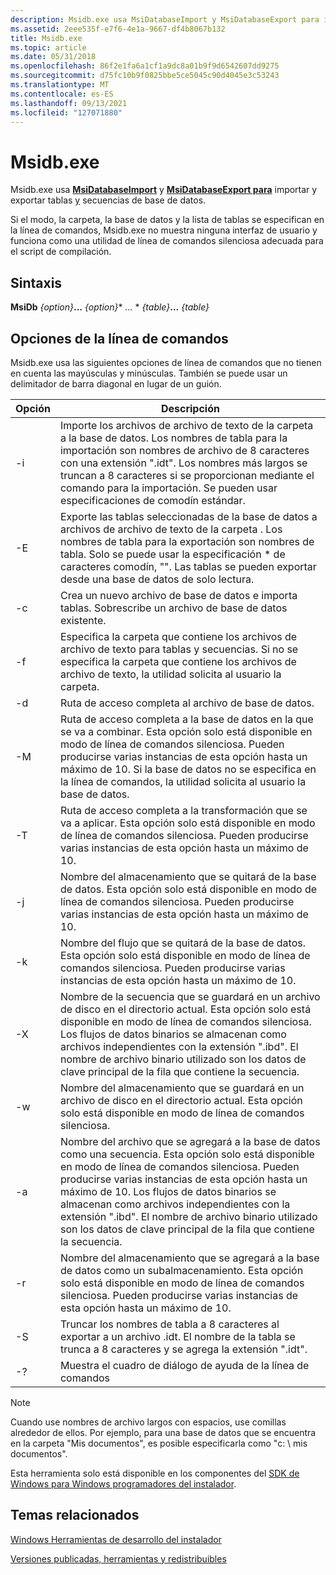 ```yaml
---
description: Msidb.exe usa MsiDatabaseImport y MsiDatabaseExport para importar y exportar tablas y secuencias de base de datos.
ms.assetid: 2eee535f-e7f6-4e1a-9667-df4b8067b132
title: Msidb.exe
ms.topic: article
ms.date: 05/31/2018
ms.openlocfilehash: 86f2e1fa6a1cf1a9dc8a01b9f9d6542607dd9275
ms.sourcegitcommit: d75fc10b9f0825bbe5ce5045c90d4045e3c53243
ms.translationtype: MT
ms.contentlocale: es-ES
ms.lasthandoff: 09/13/2021
ms.locfileid: "127071880"
---
```

# <a name="msidbexe"></a>Msidb.exe

Msidb.exe usa [**MsiDatabaseImport**](/windows/desktop/api/Msiquery/nf-msiquery-msidatabaseimporta) y [**MsiDatabaseExport para**](/windows/desktop/api/Msiquery/nf-msiquery-msidatabaseexporta) importar y exportar tablas [y](database-tables.md) secuencias de base de datos.

Si el modo, la carpeta, la base de datos y la lista de tablas se especifican en la línea de comandos, Msidb.exe no muestra ninguna interfaz de usuario y funciona como una utilidad de línea de comandos silenciosa adecuada para el script de compilación.

## <a name="syntax"></a>Sintaxis

**MsiDb** *{option}***...** _{option}_* _..._ * *{table}***...** _{table}_

## <a name="command-line-options"></a>Opciones de la línea de comandos

Msidb.exe usa las siguientes opciones de línea de comandos que no tienen en cuenta las mayúsculas y minúsculas. También se puede usar un delimitador de barra diagonal en lugar de un guión.



| Opción | Descripción                                                                                                                                                                                                                                                                                                                         |
|--------|-------------------------------------------------------------------------------------------------------------------------------------------------------------------------------------------------------------------------------------------------------------------------------------------------------------------------------------|
| -i     | Importe los archivos de archivo de texto de la carpeta a la base de datos. Los nombres de tabla para la importación son nombres de archivo de 8 caracteres con una extensión ".idt". Los nombres más largos se truncan a 8 caracteres si se proporcionan mediante el comando para la importación. Se pueden usar especificaciones de comodín estándar.                                                                 |
| -E     | Exporte las tablas seleccionadas de la base de datos a archivos de archivo de texto de la carpeta . Los nombres de tabla para la exportación son nombres de tabla. Solo se puede usar la especificación \* de caracteres comodín, "". Las tablas se pueden exportar desde una base de datos de solo lectura.                                                                                                               |
| -c     | Crea un nuevo archivo de base de datos e importa tablas. Sobrescribe un archivo de base de datos existente.                                                                                                                                                                                                                                               |
| -f     | Especifica la carpeta que contiene los archivos de archivo de texto para tablas y secuencias. Si no se especifica la carpeta que contiene los archivos de archivo de texto, la utilidad solicita al usuario la carpeta.                                                                                                                                       |
| -d     | Ruta de acceso completa al archivo de base de datos.                                                                                                                                                                                                                                                                                          |
| -M     | Ruta de acceso completa a la base de datos en la que se va a combinar. Esta opción solo está disponible en modo de línea de comandos silenciosa. Pueden producirse varias instancias de esta opción hasta un máximo de 10. Si la base de datos no se especifica en la línea de comandos, la utilidad solicita al usuario la base de datos.                                       |
| -T     | Ruta de acceso completa a la transformación que se va a aplicar. Esta opción solo está disponible en modo de línea de comandos silenciosa. Pueden producirse varias instancias de esta opción hasta un máximo de 10.                                                                                                                                                     |
| -j     | Nombre del almacenamiento que se quitará de la base de datos. Esta opción solo está disponible en modo de línea de comandos silenciosa. Pueden producirse varias instancias de esta opción hasta un máximo de 10.                                                                                                                                                             |
| -k     | Nombre del flujo que se quitará de la base de datos. Esta opción solo está disponible en modo de línea de comandos silenciosa. Pueden producirse varias instancias de esta opción hasta un máximo de 10.                                                                                                                                                                 |
| -X     | Nombre de la secuencia que se guardará en un archivo de disco en el directorio actual. Esta opción solo está disponible en modo de línea de comandos silenciosa. Los flujos de datos binarios se almacenan como archivos independientes con la extensión ".ibd". El nombre de archivo binario utilizado son los datos de clave principal de la fila que contiene la secuencia.                                                  |
| -w     | Nombre del almacenamiento que se guardará en un archivo de disco en el directorio actual. Esta opción solo está disponible en modo de línea de comandos silenciosa.                                                                                                                                                                                                         |
| -a     | Nombre del archivo que se agregará a la base de datos como una secuencia. Esta opción solo está disponible en modo de línea de comandos silenciosa. Pueden producirse varias instancias de esta opción hasta un máximo de 10. Los flujos de datos binarios se almacenan como archivos independientes con la extensión ".ibd". El nombre de archivo binario utilizado son los datos de clave principal de la fila que contiene la secuencia. |
| -r     | Nombre del almacenamiento que se agregará a la base de datos como un subalmacenamiento. Esta opción solo está disponible en modo de línea de comandos silenciosa. Pueden producirse varias instancias de esta opción hasta un máximo de 10.                                                                                                                                                     |
| -S     | Truncar los nombres de tabla a 8 caracteres al exportar a un archivo .idt. El nombre de la tabla se trunca a 8 caracteres y se agrega la extensión ".idt".                                                                                                                                                                                           |
| -?     | Muestra el cuadro de diálogo de ayuda de la línea de comandos                                                                                                                                                                                                                                                                                               |



 

> [!Note]  
> Cuando use nombres de archivo largos con espacios, use comillas alrededor de ellos. Por ejemplo, para una base de datos que se encuentra en la carpeta "Mis documentos", es posible especificarla como "c: \\ mis documentos".

 

Esta herramienta solo está disponible en los componentes del [SDK de Windows para Windows programadores del instalador](platform-sdk-components-for-windows-installer-developers.md).

## <a name="related-topics"></a>Temas relacionados

<dl> <dt>

[Windows Herramientas de desarrollo del instalador](windows-installer-development-tools.md)
</dt> <dt>

[Versiones publicadas, herramientas y redistribuibles](released-versions-tools-and-redistributables.md)
</dt> </dl>

 

 



